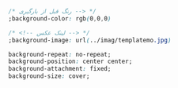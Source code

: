 <div align="left">
  
 ```css
/* رنگ قبل از بارگیری --> */
;background-color: rgb(0,0,0)

/* <!-- لینک عکس --> */
;background-image: url(../imag/templatemo.jpg)
  ```
</div>


```css
background-repeat: no-repeat;
background-position: center center;
background-attachment: fixed;	
background-size: cover;
```
